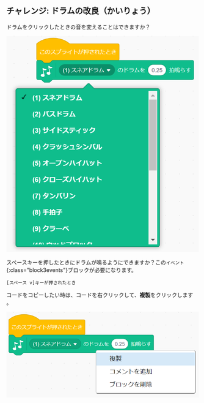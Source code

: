 ## チャレンジ: ドラムの改良（かいりょう）

ドラムをクリックしたときの音を変えることはできますか？

![スクリーンショット](images/band-drum-sound.png)

スペースキーを押したときにドラムが鳴るようにできますか？この`イベント`{:class="block3events"}ブロックが必要になります。

```blocks3
[スペース v]キーが押されたとき
```

コードをコピーしたい時は、コードを右クリックして、**複製**をクリックします 。

![スクリーンショット](images/band-duplicate-code.png)